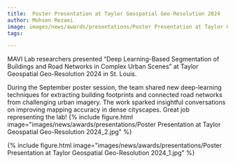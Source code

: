 ```yaml
---
title:  Poster Presentation at Taylor Geospatial Geo-Resolution 2024
author: Mohsen Rezaei
image: images/news/awards/presentations/Poster Presentation at Taylor Geospatial Geo-Resolution 2024_2.jpg
tags:

---
```

<!-- excerpt start -->
MAVI Lab researchers presented “Deep Learning-Based Segmentation of Buildings and Road Networks in Complex Urban Scenes” at Taylor Geospatial Geo-Resolution 2024 in St. Louis.
<!-- excerpt end -->
During the September poster session, the team shared new deep-learning techniques for extracting building footprints and connected road networks from challenging urban imagery. The work sparked insightful conversations on improving mapping accuracy in dense cityscapes. Great job representing the lab!
{%
  include figure.html
  image="images/news/awards/presentations/Poster Presentation at Taylor Geospatial Geo-Resolution 2024_2.jpg"
%}


{%
  include figure.html
  image="images/news/awards/presentations/Poster Presentation at Taylor Geospatial Geo-Resolution 2024_1.jpg"
%}





